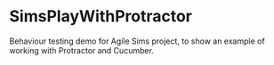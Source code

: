# SimsPlayWithProtractor
Behaviour testing demo for Agile Sims project, to show an example of working with Protractor and Cucumber.
